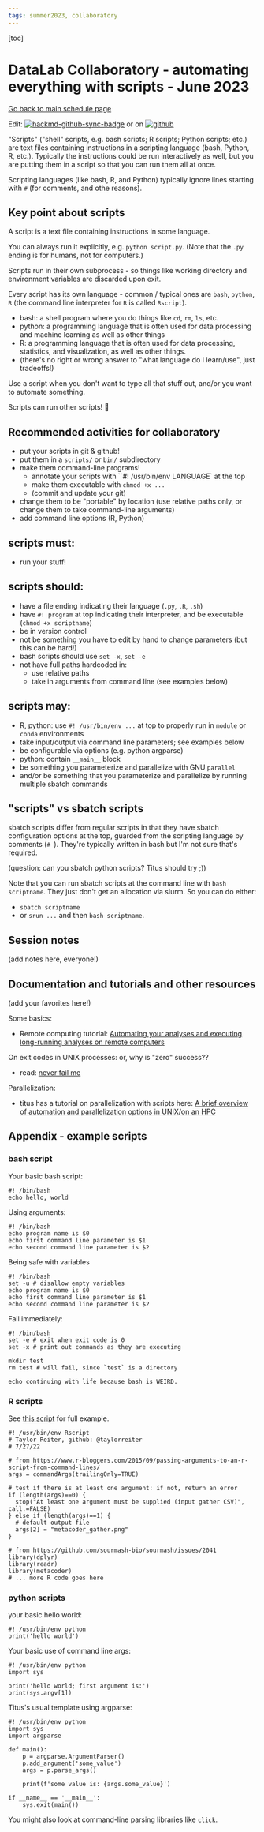 ```yaml
---
tags: summer2023, collaboratory
---
```


[toc]

# DataLab Collaboratory - automating everything with scripts - June 2023

[Go back to main schedule page](https://hackmd.io/KhkZGZhyRt6pu4lbEHi6ow?view)

Edit: [![hackmd-github-sync-badge](https://hackmd.io/Vd7gHav9QZ-LGegA5CUE9Q/badge)](https://hackmd.io/Vd7gHav9QZ-LGegA5CUE9Q)
 or on [![github](https://raw.githubusercontent.com/ngs-docs/2023-june-datalab-collaboratory/main/images/GitHub_Logo.png)](https://github.com/ngs-docs/2023-june-datalab-collaboratory/blob/main/resources/scripts-for-automating.md)
 
"Scripts" ("shell" scripts, e.g. bash scripts; R scripts; Python scripts; etc.) are text files containing instructions in a scripting language (bash, Python, R, etc.). Typically the instructions could be run interactively as well, but you are putting them in a script so that you can run them all at once.

Scripting languages (like bash, R, and Python) typically ignore lines starting with `#` (for comments, and othe reasons).

## Key point about scripts

A script is a text file containing instructions in some language.

You can always run it explicitly, e.g. `python script.py`. (Note that the `.py` ending is for humans, not for computers.)

Scripts run in their own subprocess - so things like working directory and environment variables are discarded upon exit.

Every script has its own language - common / typical ones are `bash`, `python`, `R` (the command line interpreter for `R` is called `Rscript`).
* bash: a shell program where you do things like `cd`, `rm`, `ls`, etc.
* python: a programming language that is often used for data processing and machine learning as well as other things
* R: a programming language that is often used for data processing, statistics, and visualization, as well as other things.
* (there's no right or wrong answer to "what language do I learn/use", just tradeoffs!)

Use a script when you don't want to type all that stuff out, and/or you want to automate something.

Scripts can run other scripts! :tada: 

## Recommended activities for collaboratory

* put your scripts in git & github!
* put them in a `scripts/` or `bin/` subdirectory
* make them command-line programs!
    * annotate your scripts with ``#! /usr/bin/env LANGUAGE` at the top
    * make them executable with `chmod +x ...`
    * (commit and update your git)
* change them to be "portable" by location (use relative paths only, or change them to take command-line arguments)
* add command line options (R, Python)

## scripts must:

* run your stuff!

## scripts should:

* have a file ending indicating their language (`.py`, `.R`, `.sh`)
* have `#! program` at top indicating their interpreter, and be executable (`chmod +x scriptname`)
* be in version control
* not be something you have to edit by hand to change parameters (but this can be hard!)
* bash scripts should use `set -x`, `set -e`
* not have full paths hardcoded in:
    * use relative paths
    * take in arguments from command line (see examples below)

## scripts may:

* R, python: use `#! /usr/bin/env ...` at top to properly run in `module` or `conda` environments
* take input/output via command line parameters; see examples below
* be configurable via options (e.g. python argparse)
* python: contain `__main__` block
* be something you parameterize and parallelize with GNU `parallel`
* and/or be something that you parameterize and parallelize by running multiple sbatch commands

## "scripts" vs sbatch scripts

sbatch scripts differ from regular scripts in that they have sbatch configuration options at the top, guarded from the scripting language by comments (`# `). They're typically written in bash but I'm not sure that's required.

(question: can you sbatch python scripts? Titus should try ;))

Note that you can run sbatch scripts at the command line with `bash scriptname`. They just don't get an allocation via slurm. So you can do either:
* `sbatch scriptname`
* or `srun ...` and then `bash scriptname`.

## Session notes

(add notes here, everyone!)

## Documentation and tutorials and other resources

(add your favorites here!)

Some basics:
* Remote computing tutorial: [ Automating your analyses and executing long-running analyses on remote computers](https://ngs-docs.github.io/2021-august-remote-computing/automating-your-analyses-and-executing-long-running-analyses-on-remote-computers.html)

On exit codes in UNIX processes: or, why is "zero" success??
* read: [never fail me](https://ngs-docs.github.io/2023-snakemake-book-draft/recipes/never-fail-me.html)

Parallelization:

* titus has a tutorial on parallelization with scripts here: [A brief overview of automation and parallelization options in UNIX/on an HPC](https://hackmd.io/E8EgmtZoSe-lou4ZJnpiFw?view)

## Appendix - example scripts

### bash script

Your basic bash script:
```
#! /bin/bash
echo hello, world
```

Using arguments:
```
#! /bin/bash
echo program name is $0
echo first command line parameter is $1
echo second command line parameter is $2
```

Being safe with variables
```
#! /bin/bash
set -u # disallow empty variables
echo program name is $0
echo first command line parameter is $1
echo second command line parameter is $2
```

Fail immediately:
```
#! /bin/bash
set -e # exit when exit code is 0
set -x # print out commands as they are executing

mkdir test
rm test # will fail, since `test` is a directory

echo continuing with life because bash is WEIRD.
```

### R scripts

See [this script](https://raw.githubusercontent.com/mblstamps/stamps2022/main/kmers_and_sourmash/sourmash_gather_to_metacoder_plot.R) for full example.

```
#! /usr/bin/env Rscript
# Taylor Reiter, github: @taylorreiter
# 7/27/22

# from https://www.r-bloggers.com/2015/09/passing-arguments-to-an-r-script-from-command-lines/
args = commandArgs(trailingOnly=TRUE)

# test if there is at least one argument: if not, return an error
if (length(args)==0) {
  stop("At least one argument must be supplied (input gather CSV)", call.=FALSE)
} else if (length(args)==1) {
  # default output file
  args[2] = "metacoder_gather.png"
}

# from https://github.com/sourmash-bio/sourmash/issues/2041
library(dplyr)
library(readr)
library(metacoder)
# ... more R code goes here
```

### python scripts

your basic hello world:
```
#! /usr/bin/env python
print('hello world')
```

Your basic use of command line args:
```
#! /usr/bin/env python
import sys

print('hello world; first argument is:')
print(sys.argv[1])
```

Titus's usual template using argparse:
```
#! /usr/bin/env python
import sys
import argparse

def main():
    p = argparse.ArgumentParser()
    p.add_argument('some_value')
    args = p.parse_args()
    
    print(f'some value is: {args.some_value}')

if __name__ == '__main__':
    sys.exit(main())
```

You might also look at command-line parsing libraries like `click`.
